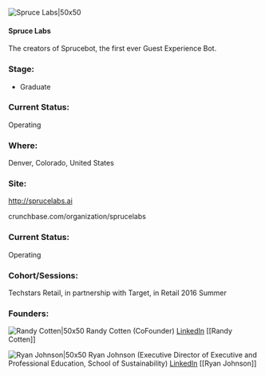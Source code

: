 

![Spruce Labs|50x50](https://assets.techstars.com/default-company-avatar@2x.png)

#### Spruce Labs
The creators of Sprucebot, the first ever Guest Experience Bot.

### Stage: 
 - Graduate 

### Current Status: 
Operating

### Where:
Denver, Colorado, United States

### Site:
http://sprucelabs.ai



crunchbase.com/organization/sprucelabs

### Current Status: 
Operating

### Cohort/Sessions: 
Techstars Retail, in partnership with Target, in Retail 2016 Summer

### Founders: 

![Randy Cotten|50x50](https://apimg.techstars.com/connect/images/image_files/58f00577c9aec7681000000f/original/3V1A1486.jpg) Randy Cotten (CoFounder) [LinkedIn](https://linkedin.com/in/randy-cotten-24344a11) [[Randy Cotten]]

![Ryan Johnson|50x50](http://s3.amazonaws.com/ts-accel-connect-uploads/images/image_files/601193dbad39cb0009000005/original/1517355814611.jpeg) Ryan Johnson (Executive Director of Executive and Professional Education, School of Sustainability) [LinkedIn](https://linkedin.com/in/ryan-johnson-8b101a5a) [[Ryan Johnson]]



